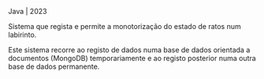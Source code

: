 Java | 2023

Sistema que regista e permite a monotorização do estado de ratos num labirinto.

Este sistema recorre ao registo de dados numa base de dados orientada a documentos (MongoDB) temporariamente e ao registo posterior numa outra base de dados permanente.
